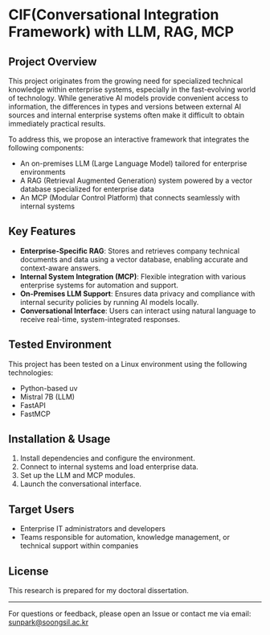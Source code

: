 # CIF(Conversational Integration Framework) with LLM, RAG, MCP

## Project Overview

This project originates from the growing need for specialized technical knowledge within enterprise systems, especially in the fast-evolving world of technology. While generative AI models provide convenient access to information, the differences in types and versions between external AI sources and internal enterprise systems often make it difficult to obtain immediately practical results.

To address this, we propose an interactive framework that integrates the following components:
- An on-premises LLM (Large Language Model) tailored for enterprise environments
- A RAG (Retrieval Augmented Generation) system powered by a vector database specialized for enterprise data
- An MCP (Modular Control Platform) that connects seamlessly with internal systems

## Key Features

- **Enterprise-Specific RAG**: Stores and retrieves company technical documents and data using a vector database, enabling accurate and context-aware answers.
- **Internal System Integration (MCP)**: Flexible integration with various enterprise systems for automation and support.
- **On-Premises LLM Support**: Ensures data privacy and compliance with internal security policies by running AI models locally.
- **Conversational Interface**: Users can interact using natural language to receive real-time, system-integrated responses.

## Tested Environment

This project has been tested on a Linux environment using the following technologies:
- Python-based uv
- Mistral 7B (LLM)
- FastAPI
- FastMCP

## Installation & Usage

1. Install dependencies and configure the environment.
2. Connect to internal systems and load enterprise data.
3. Set up the LLM and MCP modules.
4. Launch the conversational interface.

## Target Users

- Enterprise IT administrators and developers
- Teams responsible for automation, knowledge management, or technical support within companies

## License

This research is prepared for my doctoral dissertation.

---

For questions or feedback, please open an Issue or contact me via email: sunpark@soongsil.ac.kr
